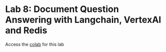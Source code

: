 # Lab 8: Document Question Answering with Langchain, VertexAI and Redis

Access the [colab](./qa_vertex_ai_redis.ipynb) for this lab

